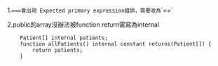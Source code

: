 1.`===會出現 Expected primary expression錯誤，需要改為`\`==\`

2.public的array沒辦法被function return需寫為internal

```
    Patient[] internal patients;
    function allPatients() internal constant returns(Patient[]) {
        return patients;
    }
```



